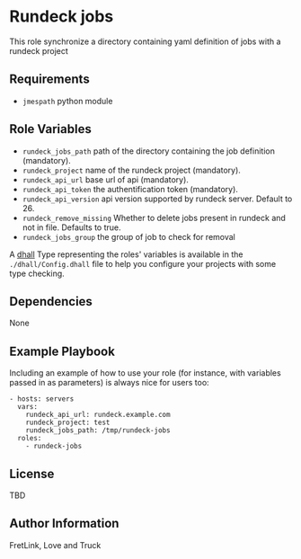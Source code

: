 Rundeck jobs
=========

This role synchronize a directory containing yaml definition of jobs with a rundeck project

Requirements
------------

* `jmespath` python module

Role Variables
--------------

* `rundeck_jobs_path` path of the directory containing the job definition (mandatory).
* `rundeck_project` name of the rundeck project (mandatory).
* `rundeck_api_url` base url of api (mandatory).
* `rundeck_api_token` the authentification token (mandatory).
* `rundeck_api_version` api version supported by rundeck server. Default to 26.
* `rundeck_remove_missing` Whether to delete jobs present in rundeck and not in file. Defaults to true.
* `rundeck_jobs_group` the group of job to check for removal

A [dhall](https://dhall-lang.org/) Type representing the roles' variables is available in the `./dhall/Config.dhall` file to help you configure your projects with some type checking.

Dependencies
------------

None

Example Playbook
----------------

Including an example of how to use your role (for instance, with variables passed in as parameters) is always nice for users too:

    - hosts: servers
      vars:
        rundeck_api_url: rundeck.example.com
        rundeck_project: test
        rundeck_jobs_path: /tmp/rundeck-jobs
      roles:
        - rundeck-jobs

License
-------

TBD

Author Information
------------------

FretLink, Love and Truck
